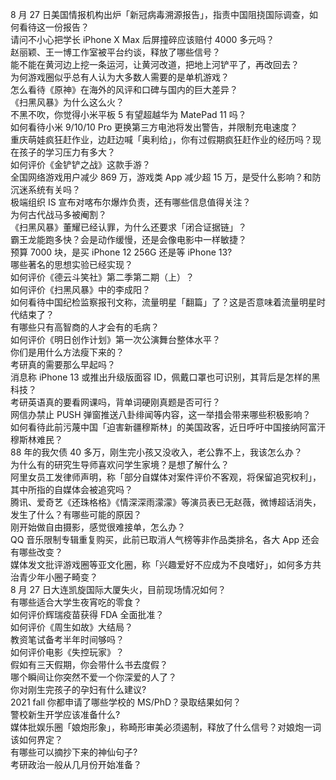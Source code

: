 8 月 27 日美国情报机构出炉「新冠病毒溯源报告」，指责中国阻挠国际调查，如何看待这一份报告？  
请问不小心把学长 iPhone X Max 后屏撞碎应该赔付 4000 多元吗？  
赵丽颖、王一博工作室被平台约谈，释放了哪些信号？  
能不能在黄河边上挖一条运河，让黄河改道，把地上河铲平了，再改回去？  
为何游戏圈似乎总有人认为大多数人需要的是单机游戏？  
怎么看待《原神》在海外的风评和口碑与国内的巨大差异？  
《扫黑风暴》为什么这么火？  
不黑不吹，你觉得小米平板 5 有望超越华为 MatePad 11 吗？  
如何看待小米 9/10/10 Pro 更换第三方电池将发出警告，并限制充电速度？  
重庆萌娃疯狂赶作业，边赶边喊「奥利给」，你有过假期疯狂赶作业的经历吗？现在孩子的学习压力有多大？  
如何评价《金铲铲之战》这款手游？  
全国网络游戏用户减少 869 万，游戏类 App 减少超 15 万，是受什么影响？和防沉迷系统有关吗？  
极端组织 IS 宣布对喀布尔爆炸负责，还有哪些信息值得关注？  
为何古代战马多被阉割？  
《扫黑风暴》董耀已经认罪，为什么还要求「闭合证据链」？  
霸王龙能跑多快？会是动作缓慢，还是会像电影中一样敏捷？  
预算 7000 块，是买 iPhone 12  256G 还是等 iPhone 13?  
哪些著名的思想实验已经实现？  
如何评价《德云斗笑社》第二季第二期（上）？  
如何评价《扫黑风暴》中的李成阳？  
如何看待中国纪检监察报刊文称，流量明星「翻篇」了？这是否意味着流量明星时代结束了？  
有哪些只有高智商的人才会有的毛病？  
如何评价《明日创作计划》第一次公演舞台整体水平？  
你们是用什么方法瘦下来的？  
考研真的需要那么早起吗？  
消息称 iPhone 13 或推出升级版面容 ID，佩戴口罩也可识别，其背后是怎样的黑科技？  
考研英语真的要看网课吗，背单词硬刚真题是否可行？  
网信办禁止 PUSH 弹窗推送八卦绯闻等内容，这一举措会带来哪些积极影响？  
如何看待此前污蔑中国「迫害新疆穆斯林」的美国政客，近日呼吁中国接纳阿富汗穆斯林难民？  
88 年的我欠债 40 多万，刚生完小孩又没收入，老公靠不上，我该怎么办？  
为什么有的研究生导师喜欢问学生家境？是想了解什么？  
阿里女员工发律师声明，称「部分自媒体对案件评价不客观，将保留追究权利」，其中所指的自媒体会被追究吗？  
腾讯、爱奇艺《还珠格格》《情深深雨濛濛》等演员表已无赵薇，微博超话消失，发生了什么？有哪些可能的原因？  
刚开始做自由摄影，感觉很难接单，怎么办？  
QQ 音乐限制专辑重复购买，此前已取消人气榜等非作品类排名，各大 App 还会有哪些改变？  
媒体发文批评游戏圈等亚文化圈，称「兴趣爱好不应成为不良嗜好」，如何多方共治青少年小圈子畸变？  
8 月 27 日大连凯旋国际大厦失火，目前现场情况如何？  
有哪些适合大学生夜宵吃的零食？  
如何评价辉瑞疫苗获得 FDA 全面批准？  
如何评价《周生如故》大结局？  
教资笔试备考半年时间够吗？  
如何评价电影《失控玩家》？  
假如有三天假期，你会带什么书去度假？  
哪个瞬间让你突然不爱一个你深爱的人了？  
你对刚生完孩子的孕妇有什么建议?  
2021 fall 你都申请了哪些学校的 MS/PhD？录取结果如何？  
警校新生开学应该准备什么?  
媒体批娱乐圈「娘炮形象」，称畸形审美必须遏制，释放了什么信号？对娘炮一词该如何界定？  
有哪些可以摘抄下来的神仙句子?  
考研政治一般从几月份开始准备？  
